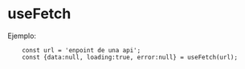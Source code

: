 # useFetch

Ejemplo:

```
    const url = 'enpoint de una api';
    const {data:null, loading:true, error:null} = useFetch(url);
```